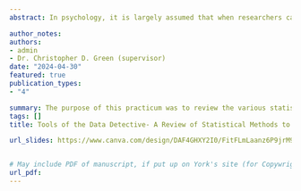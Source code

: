 ```yaml
---
abstract: In psychology, it is largely assumed that when researchers carry out studies, they collect real data and analyze it honestly. This assumption, unfortunately, has not always held true. There have been numerous high-profile cases of data fraud in the social sciences and there exist many studies that have been retracted on the grounds of data fraud (see the Retraction Watch Database). Moreover, some meta-scientific work has found that data fraud occurs in 0.82 per 10,000 studies—a value that seems small on the surface but on a deeper level implicates thousands of research studies. Since data integrity is so fundamental to psychological research, it is important that there exist ways of detecting potential data anomalies in the literature. Fortunately to this end, there exist two main classes of statistical tools to detect data anomalies, including raw data tools and summary statistical tools. These tools were created with the intention of 1) detecting and removing papers that contain falsified/fabricated data within the literature, 2) discouraging and deterring potential data fabrication/falsification from occurring, and 3) investigating suspected instances of papers which may contain anomalous data or analyses. The aim of this talk was to introduce these two main classes of tools, explain how they worked, and consider whether they were appropriate to apply to psychological research articles suspected of fraud. Subsequently, I discussed the potential applicability of these tools as a screening measure for potential data anomalies, as well as emphasized how crucial it is that these tools be used thoughtfully, critically, and responsibly.

author_notes:
authors:
- admin
- Dr. Christopher D. Green (supervisor)
date: "2024-04-30"
featured: true
publication_types:
- "4"

summary: The purpose of this practicum was to review the various statistical tools that exist to detect potential data fabrication within scientific, empirical papers.
tags: []
title: Tools of the Data Detective- A Review of Statistical Methods to Detect Data Anomalies in Psychology 

url_slides: https://www.canva.com/design/DAF4GHXY2I0/FitFLmLaanz6P9jrM97HzA/edit?utm_content=DAF4GHXY2I0&utm_campaign=designshare&utm_medium=link2&utm_source=sharebutton


# May include PDF of manuscript, if put up on York's site (for Copywright concerns)
url_pdf: 
---
```

